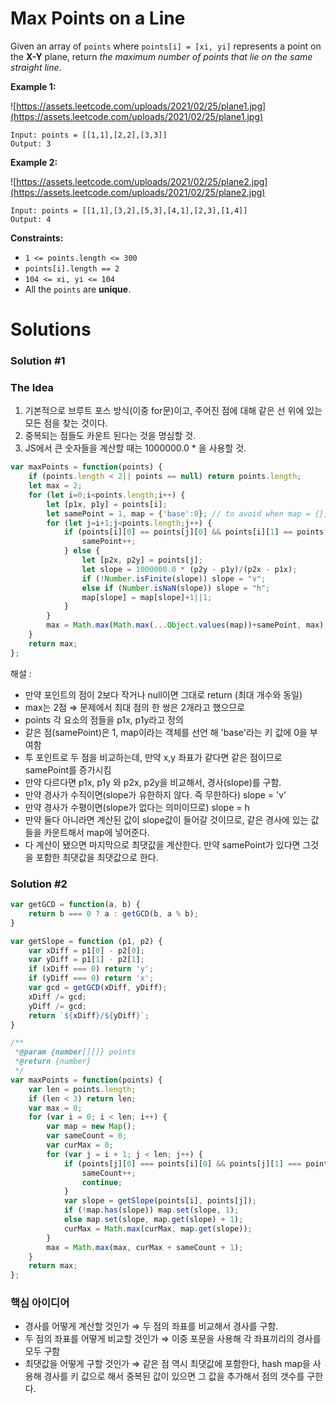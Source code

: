 # Max Points on a Line

Given an array of `points` where `points[i] = [xi, yi]` represents a point on the **X-Y** plane, return *the maximum number of points that lie on the same straight line*.

**Example 1:**

![https://assets.leetcode.com/uploads/2021/02/25/plane1.jpg](https://assets.leetcode.com/uploads/2021/02/25/plane1.jpg)

```
Input: points = [[1,1],[2,2],[3,3]]
Output: 3

```

**Example 2:**

![https://assets.leetcode.com/uploads/2021/02/25/plane2.jpg](https://assets.leetcode.com/uploads/2021/02/25/plane2.jpg)

```
Input: points = [[1,1],[3,2],[5,3],[4,1],[2,3],[1,4]]
Output: 4

```

**Constraints:**

- `1 <= points.length <= 300`
- `points[i].length == 2`
- `104 <= xi, yi <= 104`
- All the `points` are **unique**.

# Solutions

### Solution #1

### T**he Idea**

1. 기본적으로 브루트 포스 방식(이중 for문)이고, 주어진 점에 대해 같은 선 위에 있는 모든 점을 찾는 것이다.
2. 중복되는 점들도 카운트 된다는 것을 명심할 것.
3. JS에서 큰 숫자들을 계산할 때는 1000000.0 * 을 사용할 것.

```jsx
var maxPoints = function(points) {
    if (points.length < 2|| points == null) return points.length;
    let max = 2;
    for (let i=0;i<points.length;i++) {
        let [p1x, p1y] = points[i];
        let samePoint = 1, map = {'base':0}; // to avoid when map = {}, the max value is -Infinity
        for (let j=i+1;j<points.length;j++) {
            if (points[i][0] == points[j][0] && points[i][1] == points[j][1]) {
                samePoint++;
            } else {
                let [p2x, p2y] = points[j];
                let slope = 1000000.0 * (p2y - p1y)/(p2x - p1x);
                if (!Number.isFinite(slope)) slope = "v";
                else if (Number.isNaN(slope)) slope = "h";
                map[slope] = map[slope]+1||1;
            }   
        }
        max = Math.max(Math.max(...Object.values(map))+samePoint, max);
    }
    return max;
};
```

해설 :

- 만약 포인트의 점이 2보다 작거나 null이면 그대로 return (최대 개수와 동일)
- max는 2점 ⇒ 문제에서 최대 점의 한 쌍은 2개라고 했으므로
- points 각 요소의 점들을 p1x, p1y라고 정의
- 같은 점(samePoint)은 1, map이라는 객체를 선언 해 'base'라는 키 값에 0을 부여함
- 투 포인트로 두 점을 비교하는데, 만약 x,y 좌표가 같다면 같은 점이므로 samePoint를 증가시킴
- 만약 다르다면 p1x, p1y 와 p2x, p2y을 비교해서, 경사(slope)를 구함.
- 만약 경사가 수직이면(slope가 유한하지 않다. 즉 무한하다) slope = 'v'
- 만약 경사가 수평이면(slope가 없다는 의미이므로) slope = h
- 만약 둘다 아니라면 계산된 값이 slope값이 들어갈 것이므로, 같은 경사에 있는 값들을 카운트해서 map에 넣어준다.
- 다 계산이 됐으면 마지막으로 최댓값을 계산한다. 만약 samePoint가 있다면 그것을 포함한 최댓값을 최댓값으로 한다.

### Solution #2

```jsx
var getGCD = function(a, b) {
    return b === 0 ? a : getGCD(b, a % b);
}

var getSlope = function (p1, p2) {
    var xDiff = p1[0] - p2[0];
    var yDiff = p1[1] - p2[1];
    if (xDiff === 0) return 'y';
    if (yDiff === 0) return 'x';
    var gcd = getGCD(xDiff, yDiff);
    xDiff /= gcd;
    yDiff /= gcd;
    return `${xDiff}/${yDiff}`;
}

/**
 *@param {number[][]} points
 *@return {number}
 */
var maxPoints = function(points) {
    var len = points.length;
    if (len < 3) return len;
    var max = 0;
    for (var i = 0; i < len; i++) {
        var map = new Map();
        var sameCount = 0;
        var curMax = 0;
        for (var j = i + 1; j < len; j++) {
            if (points[j][0] === points[i][0] && points[j][1] === points[i][1]) {
                sameCount++;
                continue;
            }
            var slope = getSlope(points[i], points[j]);
            if (!map.has(slope)) map.set(slope, 1);
            else map.set(slope, map.get(slope) + 1);
            curMax = Math.max(curMax, map.get(slope));
        }
        max = Math.max(max, curMax + sameCount + 1);
    }
    return max;
};
```

### 핵심 아이디어

- 경사를 어떻게 계산할 것인가 ⇒ 두 점의 좌표를 비교해서 경사를 구함.
- 두 점의 좌표를 어떻게 비교할 것인가 ⇒ 이중 포문을 사용해 각 좌표끼리의 경사를 모두 구함
- 최댓값을 어떻게 구할 것인가 ⇒ 같은 점 역시 최댓값에 포함한다, hash map을 사용해 경사를 키 값으로 해서 중복된 값이 있으면 그 값을 추가해서 점의 갯수를 구한다.